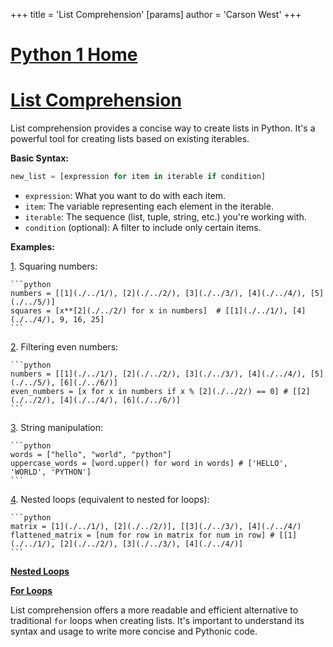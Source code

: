 +++
 title = 'List Comprehension'
[params]
	author = 'Carson West'
+++
# [Python 1 Home](./../python-1-home/)
# [List Comprehension](./../list-comprehension/) 
List comprehension provides a concise way to create lists in Python. It's a powerful tool for creating lists based on existing iterables.

**Basic Syntax:**

```python
new_list = [expression for item in iterable if condition]
```

*   `expression`: What you want to do with each item.
*   `item`: The variable representing each element in the iterable.
*   `iterable`:  The sequence (list, tuple, string, etc.) you're working with.
*   `condition` (optional): A filter to include only certain items.


**Examples:**

[1](./../1/).  Squaring numbers:

    ```python
    numbers = [[1](./../1/), [2](./../2/), [3](./../3/), [4](./../4/), [5](./../5/)]
    squares = [x**[2](./../2/) for x in numbers]  # [[1](./../1/), [4](./../4/), 9, 16, 25]
    ```

[2](./../2/).  Filtering even numbers:

    ```python
    numbers = [[1](./../1/), [2](./../2/), [3](./../3/), [4](./../4/), [5](./../5/), [6](./../6/)]
    even_numbers = [x for x in numbers if x % [2](./../2/) == 0] # [[2](./../2/), [4](./../4/), [6](./../6/)]
    ```

[3](./../3/).  String manipulation:

    ```python
    words = ["hello", "world", "python"]
    uppercase_words = [word.upper() for word in words] # ['HELLO', 'WORLD', 'PYTHON']
    ```

[4](./../4/).  Nested loops (equivalent to nested for loops):

    ```python
    matrix = [1](./../1/), [2](./../2/)], [[3](./../3/), [4](./../4/)
    flattened_matrix = [num for row in matrix for num in row] # [[1](./../1/), [2](./../2/), [3](./../3/), [4](./../4/)]
    ```


**[Nested Loops](./../nested-loops/)**

**[For Loops](./../for-loops/)**


List comprehension offers a more readable and efficient alternative to traditional `for` loops when creating lists.  It's important to understand its syntax and usage to write more concise and Pythonic code.
